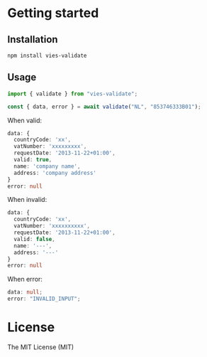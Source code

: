 # Getting started

## Installation

```
npm install vies-validate
```

## Usage

```ts
import { validate } from "vies-validate";

const { data, error } = await validate("NL", "853746333B01");
```

When valid:

```ts
data: {
  countryCode: 'xx',
  vatNumber: 'xxxxxxxxx',
  requestDate: '2013-11-22+01:00',
  valid: true,
  name: 'company name',
  address: 'company address'
}
error: null
```

When invalid:

```ts
data: {
  countryCode: 'xx',
  vatNumber: 'xxxxxxxxxx',
  requestDate: '2013-11-22+01:00',
  valid: false,
  name: '---',
  address: '---'
}
error: null
```

When error:

```ts
data: null;
error: "INVALID_INPUT";
```

# License

The MIT License (MIT)
